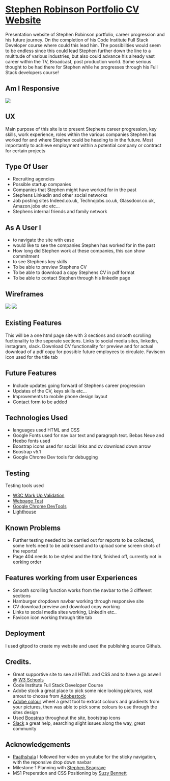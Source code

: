 # **[Stephen Robinson Portfolio CV Website](https://robbo76.github.io/first-milestone-projectv2/)**

Presentation website of Stephen Robinson portfolio, career progression and his future journey. 
On the completion of his Code Institute Full Stack Developer course where could this lead him. The possibilities would seem to be endless since 
this could lead Stephen further down the line to a multitude of various industries, but also could advance his already vast career within the TV, 
Broadcast, post production world. Some serious thought to be had there for Stephen while he progresses through his Full Stack developers course!

## **Am I Responsive**



![](assets/images/Iamresponsive.png)

## **UX**

Main purpose of this site is to present Stephens career progression, key skills, work experience, roles within the various companies Stephen has worked for
and where Stephen could be heading to in the future. Most importantly to achieve employment within a potential company or contract for certain projects

## **Type Of User**

- Recruiting agencies
- Possible startup companies 
- Companies that Stephen might have worked for in the past 
- Stephens LinkedIn and other social networks
- Job posting sites Indeed.co.uk, Technojobs.co.uk, Glassdoor.co.uk, Amazon.jobs etc etc...
- Stephens internal friends and family network 

## **As A User I**

- to navigate the site with ease 
- would like to see the companies Stephen has worked for in the past
- How long did Stephen work at these companies, this can show commitment 
- to see Stephens key skills 
- To be able to preview Stephens CV
- To be able to download a copy Stephens CV in pdf format
- To be able to contact Stephen through his linkedin page

## **Wireframes**

![](assets/wireframes/desktoplayout.png)
![](assets/wireframes/iphonelayout.png)

## **Existing Features**

This will be a one html page site with 3 sections and smooth scrolling fuctionality to the seperate sections. Links to social media sites, linkedin, instagram, slack. Download CV functionality for preview and for actual download of a pdf copy for possible future employees to circulate. Faviscon icon used for the title tab

## **Future Features**

- Include updates going forward of Stephens career progression
- Updates of the CV, keys skills etc...
- Improvements to mobile phone design layout
- Contact form to be added 

## **Technologies Used**

- languages used HTML and CSS
- Google Fonts used for nav bar text and paragraph text. Bebas Neue and Heebo fonts used 
- Boostrap icons used for social links and cv download down arrow
- Boostrap v5.1
- Google Chrome Dev tools for debugging

## **Testing**

Testing tools used 

- [W3C Mark Up Validation](https://validator.w3.org/)
- [Webpage Test](https://www.webpagetest.org/)
- [Google Chrome DevTools](https://developer.chrome.com/docs/devtools/)
- [Lighthouse](https://developers.google.com/web/tools/lighthouse)

## **Known Problems**

- Further testing needed to be carried out for reports to be collected, some hrefs need to be addressed and to upload some screen shots of the reports! 
- Page 404 needs to be styled and the html, finished off, currently not in eorking order

## **Features working from user Experiences**  
- Smooth scrolling function works from the navbar to the 3 different sections
- Hamburger dropdown navbar working through responsive site 
- CV download preview and download copy working 
- Links to social media sites working, LinkedIn etc.. 
- Favicon icon working through title tab 

## **Deployment**

I used gitpod to create my website and used the publishing source Github. 




## **Credits**.   


- Great supportive site to see all HTML and CSS and to have a go aswell @ [W3 Schools](https://www.w3schools.com/)
- Code Institute Full Stack Developer Course
- Adobe stock a great place to pick some nice looking pictures, vast amout to choose from [Adobestock](https://stock.adobe.com/uk/)
- [Adobe colour](https://color.adobe.com/create/color-wheel) wheel a great tool to extract colours and gradients from your pictures, then was able to pick some colours to use through the sites design
- Used [Boostrap](https://getbootstrap.com/) throughout the site, bootstrap icons 
- [Slack](https://slack.com/intl/en-gb/) a great help, searching slight issues along the way, great community 

## **Acknowledgements**

- [Paathshala](https://www.youtube.com/watch?v=dfJYFzluikU) I followed her video on youtube for the sticky navigation, with the reponsive drop down navbar 
- Milestone 1 Planning with [Stephen Seagrave](https://www.youtube.com/watch?v=06tXTbm-DxI&list=PL_7334VduOHvzZYlgy_0kZLcic2NINCUt&index=6&t=42s)
- MS1 Preperation and CSS Positioning by [Suzy Bennett](https://www.youtube.com/watch?v=N4bhJ4u29Do&list=PL_7334VduOHvzZYlgy_0kZLcic2NINCUt&index=23)
